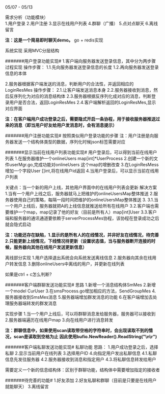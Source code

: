 05/07 - 05/13

需求分析（功能模块）  
1.用户登录
2.用户注册
3.显示在线用户列表
4.群聊（广播）
5.点对点聊天
6.离线留言

**注：这是一个简易即时聊天demo。**
go + redis实现

系统实现
采用MVC分层结构


#######用户登录功能实现#
1.客户端向服务器发送登录信息，其中分为两步骤过程实现
操作步骤：
1.1.先向服务器发送登录信息的长度
1.2.再向服务器发送登录信息的本体

2.服务器根据客户端发送的消息，判断用户的合法性，并返回相应的LoginResMes
操作步骤：
2.1.让客户端发送消息本身
2.2.服务器接收到消息，然后反序列化为对应的消息结构体
2.3.服务器根据反序列化成对应的消息，判断登录用户是否合法，返回LoginResMes
2.4.客户端解析返回的LoginResMes,显示对应界面

**注：在客户端用户成功登录之后，需要隐式开启一条协程，用于接收服务器推送过来的消息（即当用户好友给用户发消息时，会有消息提示）**


#######用户注册功能实现#
按照类似用户登录功能的步骤
注：用户注册是向服务器发送一个结构体类型的数据，序列化时候json标签需要对应


#######显示当前在线用户列表功能实现#
用户登录后，可以得到当前在线用户列表
1.在服务器维护一个onlineUsers map[int]*UserProcess
2.创建一个新的文件userMgr.go,完成功能对onlineUsers 这个map的增删改查
3.在LoginResMess 增加一个字段User []int,将在线用户id返回
4.当用户登录后，可以显示当前在线用户列表

关键点：当一个新的用户上线，其他用户界面中的在线用户列表会更新
解决方案
1.当有一个用户上线之后，服务器就马上把维护的onlineUsersMap整体推送
2.服务器使用自己的策略，每隔一段时间把维护的onlineUsersMap整体推送
3.
3.1.当一个用户上线后，服务器就把A的上线信息就推送给所有在线用户
3.2.客户端也需要维护一个map，map记录了他的好友（目前是所有人）map[int]User
3.3.客户端和服务器的通讯通道要依赖于serverProcessMes协程，该协程在登录成功之后就会隐式启动

**注：功能还存在缺陷，1.显示的是所有人的在线情况，并非好友在线情况，待完善
                      2.只能更新上线情况，下线情况待更新（设置状态值，当与服务器断开连接的时候，服务器向其他在线用户发送更新信息）**


离线部分实现
1.用户选择退出系统会向系统发送离线信息
2.服务器向其余在线用户转发信息
3.删除onlineUsers中离线的用户，并更新在线列表

如果是ctrl + c怎么判断?

#######客户端群聊发送功能实现#
思路
1.新增一个消息结构体SmMes
2.新增一个model CurUser
3.在smsProcess.go增加相应的方法，SendGroupMes
4.服务器接收到SmsMes消息
5.服务器端增加群发消息的功能
6.在客户端增加去处理服务器端转发的群发消息


实现步骤
1.当一个用户上线后，可以将群聊消息发给服务器，服务器可以接收到
2.服务器端遍历在线用户map
3.向在线用户进行消息转发


**注：群聊信息中，如果使用scan读取带空格的字符串时，会出现读取不到的情况，scan是读取到空格为止**
**因此使用bufio.NewReader().ReadString("\n\r")**


#######客户端私聊发送功能实现#
私聊功能
思路：
1.用户成功登录之后，选择私聊
2.显示当前用户在线列表
3.选择用户ID
4.向指定用户发出私聊信息
  4.1.私聊信息先发往服务器
  4.2.服务器接收到消息和指定用户
  4.3.将私聊信息转发给用户

需要定义一个新的信息结构体：区别于群聊功能，结构体中需要增加指定的接收者


#######待完善的功能#
1.好友添加
2.好友私聊和群聊（目前是只要是在线用户就能聊天）
3.离线留言



















